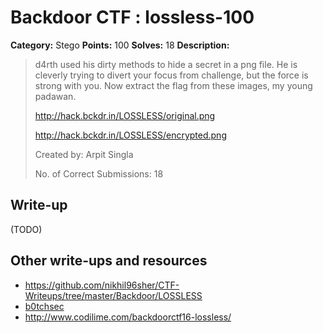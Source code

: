 # Backdoor CTF : lossless-100

**Category:** Stego
**Points:** 100
**Solves:** 18
**Description:**

> d4rth used his dirty methods to hide a secret in a png file. He is cleverly trying to divert your focus from challenge, but the force is strong with you. Now extract the flag from these images, my young padawan.
>
> <http://hack.bckdr.in/LOSSLESS/original.png>
>
> <http://hack.bckdr.in/LOSSLESS/encrypted.png>
>
> Created by: Arpit Singla
>
> No. of Correct Submissions: 18
>


## Write-up

(TODO)

## Other write-ups and resources

* https://github.com/nikhil96sher/CTF-Writeups/tree/master/Backdoor/LOSSLESS
* [b0tchsec](http://b0tchsec.com/2016/backdoorctf/lossless)
* http://www.codilime.com/backdoorctf16-lossless/
